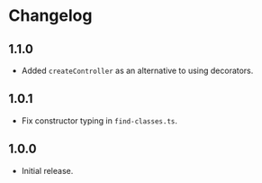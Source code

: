 # Changelog

## 1.1.0

* Added `createController` as an alternative to using decorators.

## 1.0.1

* Fix constructor typing in `find-classes.ts`.

## 1.0.0

* Initial release.
